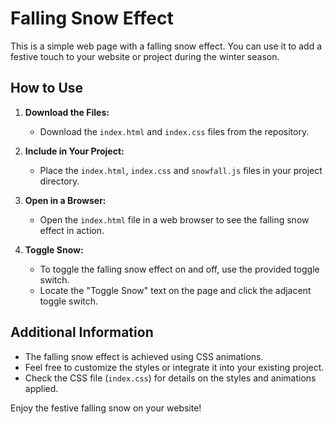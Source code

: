 # Falling Snow Effect

This is a simple web page with a falling snow effect. You can use it to add a festive touch to your website or project during the winter season.

## How to Use

1. **Download the Files:**
   - Download the `index.html` and `index.css` files from the repository.

2. **Include in Your Project:**
   - Place the `index.html`, `index.css` and `snowfall.js` files in your project directory.

3. **Open in a Browser:**
   - Open the `index.html` file in a web browser to see the falling snow effect in action.

4. **Toggle Snow:**
   - To toggle the falling snow effect on and off, use the provided toggle switch.
   - Locate the "Toggle Snow" text on the page and click the adjacent toggle switch.

## Additional Information

- The falling snow effect is achieved using CSS animations.
- Feel free to customize the styles or integrate it into your existing project.
- Check the CSS file (`index.css`) for details on the styles and animations applied.

Enjoy the festive falling snow on your website!


